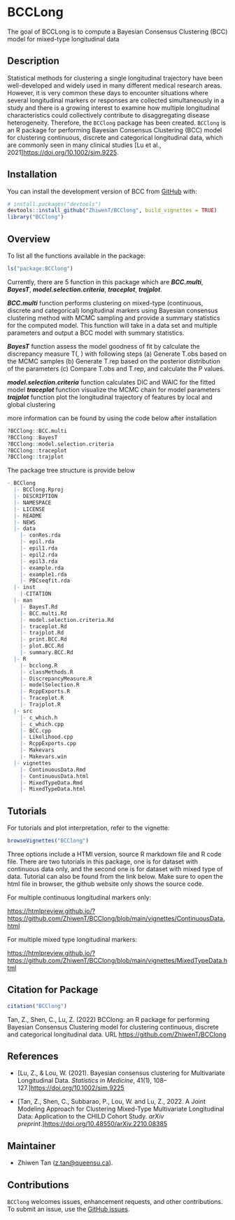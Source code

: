 
<!-- README.md is generated from README.Rmd. Please edit that file -->

# BCCLong

<!-- badges: start -->
<!-- badges: end -->

The goal of BCCLong is to compute a Bayesian Consensus Clustering (BCC)
model for mixed-type longitudinal data

## Description

Statistical methods for clustering a single longitudinal trajectory have
been well-developed and widely used in many different medical research
areas. However, it is very common these days to encounter situations
where several longitudinal markers or responses are collected
simultaneously in a study and there is a growing interest to examine how
multiple longitudinal characteristics could collectively contribute to
disaggregating disease heterogeneity. Therefore, the `BCClong` package
has been created. `BCClong` is an R package for performing Bayesian
Consensus Clustering (BCC) model for clustering continuous, discrete and
categorical longitudinal data, which are commonly seen in many clinical
studies \[Lu et al., 2021\]<https://doi.org/10.1002/sim.9225>.

## Installation

You can install the development version of BCC from
[GitHub](https://github.com/) with:

``` r
# install.packages("devtools")
devtools::install_github("ZhiwenT/BCClong", build_vignettes = TRUE)
library("BCClong")
```

## Overview

To list all the functions available in the package:

``` r
ls("package:BCClong")
```

Currently, there are 5 function in this package which are
***BCC.multi***, ***BayesT***, ***model.selection.criteria***,
***traceplot***, ***trajplot***.

***BCC.multi*** function performs clustering on mixed-type (continuous,
discrete and categorical) longitudinal markers using Bayesian consensus
clustering method with MCMC sampling and provide a summary statistics
for the computed model. This function will take in a data set and
multiple parameters and output a BCC model with summary statistics.

***BayesT*** function assess the model goodness of fit by calculate the
discrepancy measure T(, ) with following steps (a) Generate T.obs based
on the MCMC samples (b) Generate T.rep based on the posterior
distribution of the parameters (c) Compare T.obs and T.rep, and
calculate the P values.

***model.selection.criteria*** function calculates DIC and WAIC for the
fitted model ***traceplot*** function visualize the MCMC chain for model
parameters ***trajplot*** function plot the longitudinal trajectory of
features by local and global clustering

more information can be found by using the code below after installation

``` r
?BCClong::BCC.multi
?BCClong::BayesT
?BCClong::model.selection.criteria
?BCClong::traceplot
?BCClong::trajplot
```

The package tree structure is provide below

``` r
- BCClong
  |- BCClong.Rproj
  |- DESCRIPTION
  |- NAMESPACE
  |- LICENSE
  |- README
  |- NEWS
  |- data
    |- conRes.rda
    |- epil.rda
    |- epil1.rda
    |- epil2.rda
    |- epil3.rda
    |- example.rda
    |- example1.rda
    |- PBCseqfit.rda
  |- inst
    |-CITATION
  |- man
    |- BayesT.Rd
    |- BCC.multi.Rd
    |- model.selection.criteria.Rd
    |- traceplot.Rd
    |- trajplot.Rd
    |- print.BCC.Rd
    |- plot.BCC.Rd
    |- summary.BCC.Rd
  |- R
    |- bcclong.R
    |- classMethods.R
    |- DiscrepancyMeasure.R
    |- modelSelection.R
    |- RcppExports.R
    |- Traceplot.R
    |- Trajplot.R
  |- src
    |- c_which.h
    |- c_which.cpp
    |- BCC.cpp
    |- Likelihood.cpp
    |- RcppExports.cpp
    |- Makevars
    |- Makevars.win
  |- vignettes
    |- ContinuousData.Rmd
    |- ContinuousData.html
    |- MixedTypeData.Rmd
    |- MixedTypeData.html
```

## Tutorials

For tutorials and plot interpretation, refer to the vignette:

``` r
browseVignettes("BCClong")
```

Three options include a HTMl version, source R markdown file and R code
file. There are two tutorials in this package, one is for dataset with
continuous data only, and the second one is for dataset with mixed type
of data. Tutorial can also be found from the link below. Make sure to
open the html file in browser, the github website only shows the source
code.

For multiple continuous longitudinal markers only:

<https://htmlpreview.github.io/?https://github.com/ZhiwenT/BCClong/blob/main/vignettes/ContinuousData.html>

For multiple mixed type longitudinal markers:

<https://htmlpreview.github.io/?https://github.com/ZhiwenT/BCClong/blob/main/vignettes/MixedTypeData.html>

## Citation for Package

``` r
citation("BCClong")
```

Tan, Z., Shen, C., Lu, Z. (2022) BCClong: an R package for performing
Bayesian Consensus Clustering model for clustering continuous, discrete
and categorical longitudinal data. URL
<https://github.com/ZhiwenT/BCClong>

## References

- \[Lu, Z., & Lou, W. (2021). Bayesian consensus clustering for
  Multivariate Longitudinal Data. *Statistics in Medicine*, 41(1),
  108–127.\]<https://doi.org/10.1002/sim.9225>

- \[Tan, Z., Shen, C., Subbarao, P., Lou, W. and Lu, Z., 2022. A Joint
  Modeling Approach for Clustering Mixed-Type Multivariate Longitudinal
  Data: Application to the CHILD Cohort Study. *arXiv
  preprint*.\]<https://doi.org/10.48550/arXiv.2210.08385>

## Maintainer

- Zhiwen Tan (<z.tan@queensu.ca>).

## Contributions

`BCClong` welcomes issues, enhancement requests, and other
contributions. To submit an issue, use the [GitHub
issues](https://github.com/ZhiwenT/BCClong/issues).
